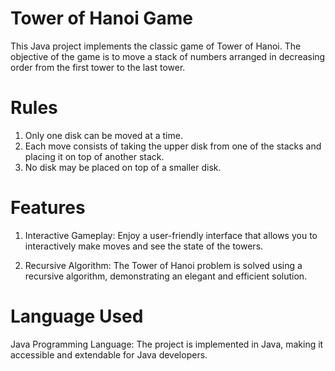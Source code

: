 # Tower of Hanoi Game
This Java project implements the classic game of Tower of Hanoi. The objective of the game is to move a stack of numbers arranged in decreasing order from the first tower to the last tower.

# Rules
1. Only one disk can be moved at a time.
2. Each move consists of taking the upper disk from one of the stacks and placing it on top of another stack.
3. No disk may be placed on top of a smaller disk.

# Features
1. Interactive Gameplay: Enjoy a user-friendly interface that allows you to interactively make moves and see the state of the towers.

2. Recursive Algorithm: The Tower of Hanoi problem is solved using a recursive algorithm, demonstrating an elegant and efficient solution.

# Language Used
Java Programming Language: The project is implemented in Java, making it accessible and extendable for Java developers.
